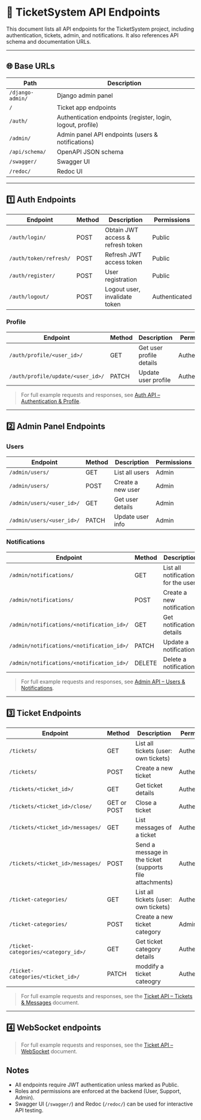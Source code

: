 # 🧾 TicketSystem API Endpoints

This document lists all API endpoints for the TicketSystem project, including authentication, tickets, admin, and notifications. It also references API schema and documentation URLs.

---

## 🌐 Base URLs

| Path      | Description |
|-----------|-------------|
| `/django-admin/` | Django admin panel |
| `/`       | Ticket app endpoints |
| `/auth/`  | Authentication endpoints (register, login, logout, profile) |
| `/admin/` | Admin panel API endpoints (users & notifications) |
| `/api/schema/` | OpenAPI JSON schema |
| `/swagger/` | Swagger UI |
| `/redoc/` | Redoc UI |

---

## 1️⃣ Auth Endpoints

| Endpoint | Method | Description | Permissions |
|----------|--------|-------------|-------------|
| `/auth/login/` | POST | Obtain JWT access & refresh token | Public |
| `/auth/token/refresh/` | POST | Refresh JWT access token | Public |
| `/auth/register/` | POST | User registration | Public |
| `/auth/logout/` | POST | Logout user, invalidate token | Authenticated |

### Profile
| Endpoint | Method | Description | Permissions |
|----------|--------|-------------|-------------|
| `/auth/profile/<user_id>/` | GET | Get user profile details | Authenticated |
| `/auth/profile/update/<user_id>/` | PATCH | Update user profile | Authenticated |

> For full example requests and responses, see [Auth API – Authentication & Profile](API_AUTH_REQUESTS.md).

---

## 2️⃣ Admin Panel Endpoints

### Users
| Endpoint | Method | Description | Permissions |
|----------|--------|-------------|-------------|
| `/admin/users/` | GET | List all users | Admin |
| `/admin/users/` | POST | Create a new user | Admin |
| `/admin/users/<user_id>/` | GET | Get user details | Admin |
| `/admin/users/<user_id>/` | PATCH | Update user info | Admin |


### Notifications
| Endpoint                                  | Method | Description | Permissions |
|-------------------------------------------|--------|-------------|-------------|
| `/admin/notifications/`                   | GET | List all notifications for the user | Authenticated |
| `/admin/notifications/`                   | POST | Create a new notification | Admin |
| `/admin/notifications/<notification_id>/` | GET | Get notification details | Authenticated |
| `/admin/notifications/<notification_id>/` | PATCH | Update a notification | Admin |
| `/admin/notifications/<notification_id>/` | DELETE | Delete a notification | Admin |
> For full example requests and responses, see [Admin API – Users & Notifications](API_ADMIN_REQUESTS.md).

---

## 3️⃣ Ticket Endpoints

| Endpoint                            | Method      | Description                                     | Permissions   |
|-------------------------------------|-------------|-------------------------------------------------|---------------|
| `/tickets/`                         | GET         | List all tickets (user: own tickets)            | Authenticated |
| `/tickets/`                         | POST        | Create a new ticket                             | Authenticated |
| `/tickets/<ticket_id>/`             | GET         | Get ticket details                              | Authenticated |
| `/tickets/<ticket_id>/close/`       | GET or POST | Close a ticket                                  | Authenticated |
| `/tickets/<ticket_id>/messages/`    | GET         | List messages of a ticket                       | Authenticated |
| `/tickets/<ticket_id>/messages/`    | POST        | Send a message in the ticket (supports file attachments) | Authenticated |
| `/ticket-categories/`               | GET         | List all tickets (user: own tickets)            | Authenticated |
| `/ticket-categories/`               | POST        | Create a new ticket category                    | Admin         |
| `/ticket-categories/<category_id>/` | GET         | Get ticket category details                     | Authenticated |
| `/ticket-categories/<ticket_id>/`   | PATCH       | moddify a ticket cateogry                       | Authenticated |

> For full example requests and responses, see the [Ticket API – Tickets & Messages](API_TICKETS_REQUESTS.md) document.

---
## 4️⃣ WebSocket endpoints
> For full example requests and responses, see the [Ticket API – WebSocket](API_WEBSOCET_REQUESTS.md) document.


## Notes
- All endpoints require JWT authentication unless marked as Public.  
- Roles and permissions are enforced at the backend (User, Support, Admin).  
- Swagger UI (`/swagger/`) and Redoc (`/redoc/`) can be used for interactive API testing.
